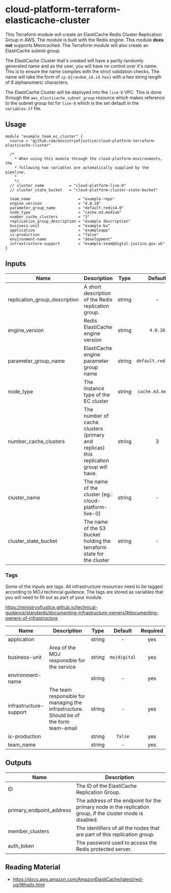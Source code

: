 # cloud-platform-terraform-elasticache-cluster
This Terraform module will create an ElastiCache Redis Cluster Replication Group in AWS. The module is built with the Redis engine. This module **does not** supports Memcached. The Terraform module will also create an ElastiCache subnet group.

The ElastiCache Cluster that's created will have a partly randomly generated name and as the user, you will have no control over it's name. This is to ensure the name complies with the strict validation checks. The name will take the form of `cp-${random_id.id.hex}` with a hex string length of 8 alphanumeric characters.

The ElastiCache Cluster will be deployed into the `live-0` VPC. This is done through the `aws_elasticache_subnet_group` resource which makes reference to the subnet group list for `live-0` which is the set default in the `variables.tf` file.

## Usage

```hcl
module "example_team_ec_cluster" {
  source = "github.com/ministryofjustice/cloud-platform-terraform-elasticache-cluster"

  /*
    * When using this module through the cloud-platform-environments, the
    * following two variables are automatically supplied by the pipeline.
    *
    */
  // cluster_name           = "cloud-platform-live-0"
  // cluster_state_bucket   = "cloud-platform-cluster-state-bucket"

  team_name                     = "example-repo"
  engine_version                = "4.0.10"
  parameter_group_name          = "default.redis4.0"
  node_type                     = "cache.m3.medium"
  number_cache_clusters         = "3"
  replication_group_description = "example description"
  business-unit                 = "example-bu"
  application                   = "exampleapp"
  is-production                 = "false"
  environment-name              = "development"
  infrastructure-support        = "example-team@digtal.justice.gov.uk"
}
```
## Inputs

| Name | Description | Type | Default | Required |
|------|-------------|:----:|:-----:|:-----:|
| replication_group_description | A short description of the Redis replication group. | string | - | yes |
| engine_version | Redis ElastiCache engine version | string | `4.0.10` | no |
| parameter_group_name | ElastiCache engine parameter group name| string | `default.redis4.0` | no |
| node_type | The instance type of the EC cluster | string | `cache.m3.medium` | no |
| number_cache_clusters | The number of cache clusters (primary and replicas) this replication group will have. | string | 3 | no |
| cluster_name | The name of the cluster (eg.: cloud-platform-live-0) | string | - | yes |
| cluster_state_bucket | The name of the S3 bucket holding the terraform state for the cluster | string | - | yes |


### Tags

Some of the inputs are tags. All infrastructure resources need to be tagged according to MOJ techincal guidence. The tags are stored as variables that you will need to fill out as part of your module.

https://ministryofjustice.github.io/technical-guidance/standards/documenting-infrastructure-owners/#documenting-owners-of-infrastructure

| Name | Description | Type | Default | Required |
|------|-------------|:----:|:-----:|:-----:|
| application |  | string | - | yes |
| business-unit | Area of the MOJ responsible for the service | string | `mojdigital` | yes |
| environment-name |  | string | - | yes |
| infrastructure-support | The team responsible for managing the infrastructure. Should be of the form team-email | string | - | yes |
| is-production |  | string | `false` | yes |
| team_name |  | string | - | yes |

## Outputs

| Name | Description |
|------|-------------|
| ID | The ID of the ElastiCache Replication Group. |
| primary_endpoint_address | The address of the endpoint for the primary node in the replication group, if the cluster mode is disabled. |
| member_clusters | The identifiers of all the nodes that are part of this replication group. |
| auth_token | The password used to access the Redis protected server. |

## Reading Material

- https://docs.aws.amazon.com/AmazonElastiCache/latest/red-ug/WhatIs.html
